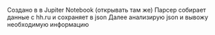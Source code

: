 Создано в в Jupiter Notebook (открывать там же)
Парсер собирает данные с hh.ru и сохраняет в json
Далее анализирую json и вывожу необходимую информацию
